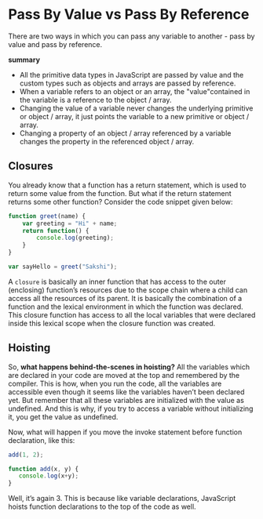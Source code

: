 # **Pass By Value vs Pass By Reference**

There are two ways in which you can pass any variable to another - pass by value and pass by reference.

**summary**
- All the primitive data types in JavaScript are passed by value and the custom types such as objects and arrays are passed by reference.
-  When a variable refers to an object or an array, the "value"contained in the variable is a reference to the object / array.
-  Changing the value of a variable never changes the underlying primitive or object / array, it just points the variable to a new primitive or object / array.
- Changing a property of an object / array referenced by a variable changes the property in the referenced object / array.


## **Closures**

You already know that a function has a return statement, which is used to return some value from the function. But what if the return statement returns some other function? Consider the code snippet given below:

```js
function greet(name) {
	var greeting = "Hi" + name;
	return function() {
		console.log(greeting);
	}
}

var sayHello = greet("Sakshi");
```

A `closure` is basically an inner function that has access to the outer (enclosing) function’s resources due to the scope chain where a child can access all the resources of its parent. It is basically the combination of a function and the lexical environment in which the function was declared. This closure function has access to all the local variables that were declared inside this lexical scope when the closure function was created.

## **Hoisting**

So, **what happens behind-the-scenes in hoisting?** All the variables which are declared in your code are moved at the top and remembered by the compiler. This is how, when you run the code, all the variables are accessible even though it seems like the variables haven’t been declared yet. But remember that all these variables are initialized with the value as undefined. And this is why, if you try to access a variable without initializing it, you get the value as undefined.

Now, what will happen if you move the invoke statement before function declaration, like this:
 
```js
add(1, 2);

function add(x, y) {
   console.log(x+y);
}
```
Well, it’s again 3. This is because like variable declarations, JavaScript hoists function declarations to the top of the code as well. 


